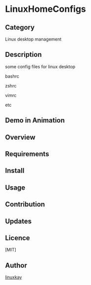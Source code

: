 # LinuxHomeConfigs 

## Category

Linux desktop management

## Description

some config files for linux desktop

bashrc

zshrc

vimrc

etc

## Demo in Animation

## Overview

## Requirements

## Install

## Usage

## Contribution

## Updates

## Licence
[MIT]

## Author

[linuxkay](https://github.com/linuxkay)
